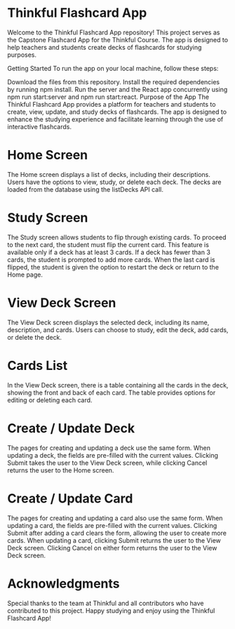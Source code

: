 # Thinkful Flashcard App
Welcome to the Thinkful Flashcard App repository! This project serves as the Capstone Flashcard App for the Thinkful Course. The app is designed to help teachers and students create decks of flashcards for studying purposes.

Getting Started
To run the app on your local machine, follow these steps:

Download the files from this repository.
Install the required dependencies by running npm install.
Run the server and the React app concurrently using npm run start:server and npm run start:react.
Purpose of the App
The Thinkful Flashcard App provides a platform for teachers and students to create, view, update, and study decks of flashcards. The app is designed to enhance the studying experience and facilitate learning through the use of interactive flashcards.

# Home Screen
The Home screen displays a list of decks, including their descriptions. Users have the options to view, study, or delete each deck. The decks are loaded from the database using the listDecks API call.

# Study Screen
The Study screen allows students to flip through existing cards. To proceed to the next card, the student must flip the current card. This feature is available only if a deck has at least 3 cards. If a deck has fewer than 3 cards, the student is prompted to add more cards. When the last card is flipped, the student is given the option to restart the deck or return to the Home page.

# View Deck Screen
The View Deck screen displays the selected deck, including its name, description, and cards. Users can choose to study, edit the deck, add cards, or delete the deck.

# Cards List
In the View Deck screen, there is a table containing all the cards in the deck, showing the front and back of each card. The table provides options for editing or deleting each card.

# Create / Update Deck
The pages for creating and updating a deck use the same form. When updating a deck, the fields are pre-filled with the current values. Clicking Submit takes the user to the View Deck screen, while clicking Cancel returns the user to the Home screen.

# Create / Update Card
The pages for creating and updating a card also use the same form. When updating a card, the fields are pre-filled with the current values. Clicking Submit after adding a card clears the form, allowing the user to create more cards. When updating a card, clicking Submit returns the user to the View Deck screen. Clicking Cancel on either form returns the user to the View Deck screen.

# Acknowledgments
Special thanks to the team at Thinkful and all contributors who have contributed to this project.
Happy studying and enjoy using the Thinkful Flashcard App!
